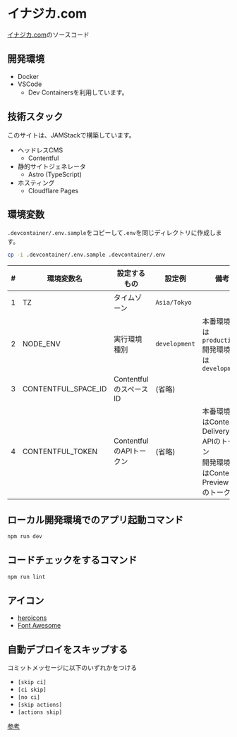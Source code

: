 # イナジカ.com
[イナジカ.com](https://inajika.com)のソースコード

## 開発環境
- Docker
- VSCode
  - Dev Containersを利用しています。

## 技術スタック
このサイトは、JAMStackで構築しています。
- ヘッドレスCMS
  - Contentful
- 静的サイトジェネレータ
  - Astro (TypeScript)
- ホスティング
  - Cloudflare Pages

## 環境変数
`.devcontainer/.env.sample`をコピーして`.env`を同じディレクトリに作成します。

```bash
cp -i .devcontainer/.env.sample .devcontainer/.env
```

|#|環境変数名|設定するもの|設定例|備考|
|:---:|----|----|----|----|
|1|TZ|タイムゾーン|`Asia/Tokyo`||
|2|NODE_ENV|実行環境種別|`development`|本番環境では`production`<br>開発環境では`development`|
|3|CONTENTFUL_SPACE_ID|ContentfulのスペースID|(省略)||
|4|CONTENTFUL_TOKEN|ContentfulのAPIトークン|(省略)|本番環境ではContent Delivery APIのトークン<br>開発環境ではContent Preview APIのトークン|

## ローカル開発環境でのアプリ起動コマンド
```bash
npm run dev
```

## コードチェックをするコマンド
```bash
npm run lint
```

## アイコン
- [heroicons](https://github.com/tailwindlabs/heroicons)
- [Font Awesome](https://fontawesome.com/)

## 自動デプロイをスキップする
コミットメッセージに以下のいずれかをつける
- `[skip ci]`
- `[ci skip]`
- `[no ci]`
- `[skip actions]`
- `[actions skip]`

[参考](https://docs.github.com/ja/actions/managing-workflow-runs-and-deployments/managing-workflow-runs/skipping-workflow-runs)
